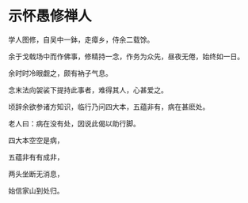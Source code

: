 # 示怀愚修禅人

学人图修，自吴中一鉢，走瘴乡，侍余二载馀。

余于戈戟场中而作佛事，修精持一念，作务为众先，昼夜无倦，始终如一日。

余时时冷眼觑之，颇有衲子气息。

念末法向袈裟下提持此事者，难得其人，心甚爱之。

顷辞余欲参诸方知识，临行乃问四大本，五蕴非有，病在甚麽处。

老人曰：病在没有处，因说此偈以助行脚。

四大本空空是病，

五蕴非有有成非，

两头坐断无消息，

始信家山到处归。